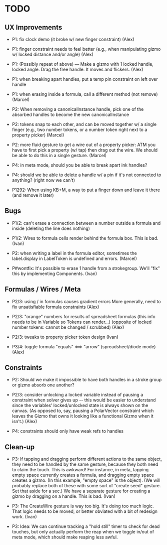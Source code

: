 # TODO

## UX Improvements

- P1: fix clock demo (it broke w/ new finger constraint)
  (Alex)

- P1: finger constraint needs to feel better (e.g., when manipulating gizmo w/ locked distance and/or angle)
  (Alex)

- P1: (Possibly repeat of above) — Make a gizmo with 1 locked handle, locked angle. Drag the free handle. It moves and flickers.
  (Alex)

- P1: when breaking apart handles, put a temp pin constraint
  on left over handle

- P1: when erasing inside a formula, call a different method (not remove)
  (Marcel)

- P2: When removing a canonicalInstance handle, pick one of the absorbed handles to become the new canonicalInstance

- P2: tokens snap to each other, and can be moved together w/ a single finger
  (e.g., two number tokens, or a number token right next to a property picker)
  (Marcel)

- P2: more fluid gesture to get a wire out of a property picker:
  ATM you have to first pick a property (w/ tap) then drag out the wire.
  We should be able to do this in a single gesture.
  (Marcel)

- P4: in meta mode, should you be able to break apart ink handles?

- P4: should we be able to delete a handle w/ a pin if it's not
  connected to anything? (right now we can't)

- P1292: When using KB+M, a way to put a finger down and leave it there (and remove it later)

## Bugs

- P1/2: can't erase a connection between a number outside a formula and inside
  (deleting the line does nothing)

- P1/2: Wires to formula cells render behind the formula box. This is bad.
  (Ivan)

- P2: when writing a label in the formula editor, sometimes the label.display in LabelToken is undefined and errors.
  (Marcel)

- P#wontfix: It's possible to erase 1 handle from a strokegroup. We'll "fix" this by implementing Components.
  (Ivan)

## Formulas / Wires / Meta

- P2/3: using / in formulas causes gradient errors
  More generally, need to fix unsatisfiable formula constraints
  (Alex)

- P2/3: "orange" numbers for results of spreadsheet formulas
  (this info needs to be in Variable so Tokens can render...)
  (opposite of locked number tokens: cannot be changed / scrubbed)
  (Alex)

- P2/3: tweaks to property picker token design
  (Ivan)

- P3/4: toggle formula "equals" <==> "arrow" (spreadsheet/diode mode)
  (Alex)

## Constraints

- P2: Should we make it impossible to have both handles in a stroke group or gizmo absorb one another?

- P2/3: consider unlocking a locked variable instead of pausing a constraint
  when solver gives up -- this would be easier to understand since
  the variables' locked/unlocked state is always shown on the canvas.
  (As opposed to, say, pausing a PolarVector constraint which leaves
  the Gizmo that owns it looking like a functional Gizmo when it isn't.)
  (Alex)

- P4: constraints should only have weak refs to handles

## Clean-up

- P3: If tapping and dragging perform different actions to the same object,
  they need to be handled by the same gesture, because they both need to claim the touch.
  This is awkward! For instance, in meta, tapping empty space currently creates a formula,
  and dragging empty space creates a gizmo. (In this example, "empty space" is the object).
  (We will probably replace both of these with some sort of "create seed" gesture. Set that aside for a sec.)
  We have a separate gesture for creating a gizmo by dragging on a handle.
  This is bad.
  (Ivan)

- P3: The CreateWire gesture is way too big. It's doing too much logic. That logic needs to be moved,
  or better obviated with a bit of redesign work.
  (Ivan)

- P3: Idea: We can continue tracking a "hold still" timer to check for dead touches, but only actually
  perform the reap when we toggle in/out of meta mode, which should make reaping less awful.
